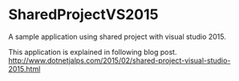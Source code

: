 # SharedProjectVS2015
A sample application using shared project with visual studio 2015.

This application is explained in following blog post.
http://www.dotnetjalps.com/2015/02/shared-project-visual-studio-2015.html
